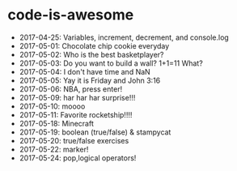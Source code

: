 # code-is-awesome

- 2017-04-25: Variables, increment, decrement, and console.log
- 2017-05-01: Chocolate chip cookie everyday
- 2017-05-02: Who is the best basketplayer?
- 2017-05-03: Do you want to build a wall? 1+1=11 What?
- 2017-05-04: I don't have time and NaN
- 2017-05-05: Yay it is Friday and John 3:16
- 2017-05-06: NBA, press enter!
- 2017-05-09: har har har surprise!!!
- 2017-05-10: moooo
- 2017-05-11: Favorite rocketship!!!!
- 2017-05-18: Minecraft
- 2017-05-19: boolean (true/false) & stampycat
- 2017-05-20: true/false exercises
- 2017-05-22: marker!
- 2017-05-24: pop,logical operators!
